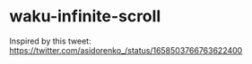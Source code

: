 # waku-infinite-scroll

Inspired by this tweet: https://twitter.com/asidorenko_/status/1658503766763622400
